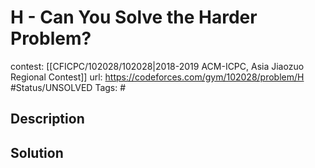 # H - Can You Solve the Harder Problem?

contest: [[CFICPC/102028/102028|2018-2019 ACM-ICPC, Asia Jiaozuo Regional Contest]]
url: https://codeforces.com/gym/102028/problem/H
#Status/UNSOLVED
Tags: #

## Description

## Solution

